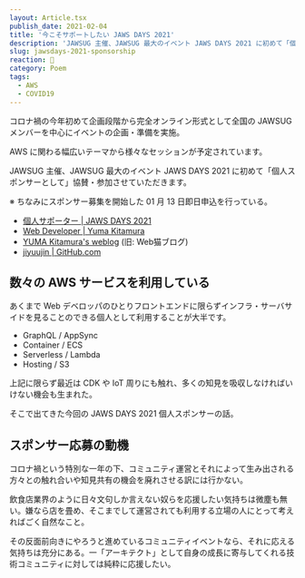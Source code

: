 ```yaml
---
layout: Article.tsx
publish_date: 2021-02-04
title: '今こそサポートしたい JAWS DAYS 2021'
description: 'JAWSUG 主催、JAWSUG 最大のイベント JAWS DAYS 2021 に初めて「個人スポンサーとして」協賛・参加させていただきます。'
slug: jawsdays-2021-sponsorship
reaction: 🦈
category: Poem
tags:
  - AWS
  - COVID19
---
```


コロナ禍の今年初めて企画段階から完全オンライン形式として全国の JAWSUG メンバーを中心にイベントの企画・準備を実施。

AWS に関わる幅広いテーマから様々なセッションが予定されています。

JAWSUG 主催、JAWSUG 最大のイベント JAWS DAYS 2021 に初めて「個人スポンサーとして」協賛・参加させていただきます。

※ ちなみにスポンサー募集を開始した 01 月 13 日即日申込を行っている。

- [個人サポーター | JAWS DAYS 2021](https://jawsdays2021.jaws-ug.jp/individual-supporter/)
- [Web Developer | Yuma Kitamura](https://yuukit.me/)
- [YUMA Kitamura's weblog](https://blog.nekohack.me/) (旧: Web猫ブログ)
- [jiyuujin | GitHub.com](https://github.com/jiyuujin)

## 数々の AWS サービスを利用している

あくまで Web デベロッパのひとりフロントエンドに限らずインフラ・サーバサイドを見ることのできる個人として利用することが大半です。

- GraphQL / AppSync
- Container / ECS
- Serverless / Lambda
- Hosting / S3

上記に限らず最近は CDK や IoT 周りにも触れ、多くの知見を吸収しなければいけない機会も生まれた。

そこで出てきた今回の JAWS DAYS 2021 個人スポンサーの話。

## スポンサー応募の動機

コロナ禍という特別な一年の下、コミュニティ運営とそれによって生み出される方々との触れ合いや知見共有の機会を廃れさせる訳には行かない。

飲食店業界のように日々文句しか言えない奴らを応援したい気持ちは微塵も無い。嫌なら店を畳め、そこまでして運営されても利用する立場の人にとって考えればごく自然なこと。

その反面前向きにやろうと進めているコミュニティイベントなら、それに応える気持ちは充分にある。一「アーキテクト」として自身の成長に寄与してくれる技術コミュニティに対しては純粋に応援したい。
